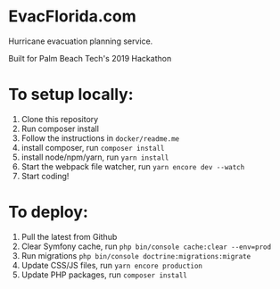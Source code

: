 # EvacFlorida.com
Hurricane evacuation planning service.

Built for Palm Beach Tech's 2019 Hackathon

# To setup locally:
1. Clone this repository
2. Run composer install
3. Follow the instructions in `docker/readme.me`
4. install composer, run `composer install`
5. install node/npm/yarn, run `yarn install`
6. Start the webpack file watcher, run `yarn encore dev --watch`
7. Start coding!

# To deploy:
1. Pull the latest from Github
2. Clear Symfony cache, run `php bin/console cache:clear --env=prod`
3. Run migrations `php bin/console doctrine:migrations:migrate`
4. Update CSS/JS files, run `yarn encore production`
5. Update PHP packages, run `composer install`